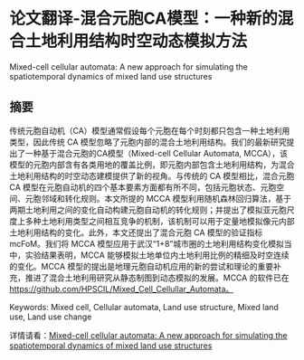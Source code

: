 # 论文翻译-混合元胞CA模型：一种新的混合土地利用结构时空动态模拟方法

Mixed-cell cellular automata: A new approach for simulating the spatiotemporal dynamics of mixed land use structures

## 摘要
传统元胞自动机（CA）模型通常假设每个元胞在每个时刻都只包含一种土地利用类型，因此传统 CA 模型忽略了元胞内部的混合土地利用结构。我们的最新研究提出了一种基于混合元胞的CA模型（Mixed-cell Cellular Automata, MCCA），该模型的元胞内部含有各类用地的覆盖比例，即元胞内部包含土地利用结构，为混合土地利用结构的时空动态建模提供了新的视角。与传统的 CA 模型相比，混合元胞 CA 模型在元胞自动机的四个基本要素方面都有所不同，包括元胞状态、元胞空间、元胞邻域和转化规则。本文所提的 MCCA 模型利用随机森林回归算法，基于两期土地利用之间的变化自动构建元胞自动机的转化规则；并提出了模拟亚元胞尺度上多种土地利用类型之间相互竞争的机制，该机制可以用于定量地模拟像元内部土地利用结构的变化。此外，本文还提出了混合元胞 CA 模型的验证指标 mcFoM。我们将 MCCA 模型应用于武汉“1+8”城市圈的土地利用结构变化模拟当中，实验结果表明，MCCA 能够模拟土地单位内土地利用比例的精细及时空连续的变化。MCCA 模型的提出是地理元胞自动机应用的新的尝试和理论的重要补充，推进了混合土地利用研究从静态制图到动态模拟的发展。MCCA 的软件已在 https://github.com/HPSCIL/Mixed_Cell_Cellullar_Automata。

Keywords: Mixed cell, Cellular automata, Land use structure, Mixed land use, Land use change

详情请看：[Mixed-cell cellular automata: A new approach for simulating the spatiotemporal dynamics of mixed land use structures](../../../论文/papers/Mixed-cell%20cellular%20automata,%20A%20new%20approach%20for%20simulating%20the%20spatiotemporal%20dynamics%20of%20mixed%20land%20use%20structures.md)

